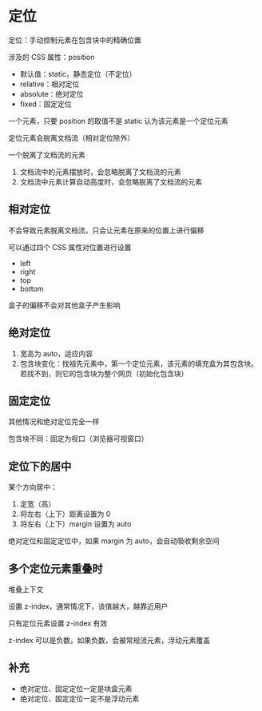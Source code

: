#  定位

定位：手动控制元素在包含块中的精确位置

涉及的 CSS 属性：position

- 默认值：static，静态定位（不定位）
- relative：相对定位
- absolute：绝对定位
- fixed：固定定位

一个元素，只要 position 的取值不是 static 认为该元素是一个定位元素

定位元素会脱离文档流（相对定位除外）

一个脱离了文档流的元素

1. 文档流中的元素摆放时，会忽略脱离了文档流的元素
2. 文档流中元素计算自动高度时，会忽略脱离了文档流的元素

## 相对定位

不会导致元素脱离文档流，只会让元素在原来的位置上进行偏移

可以通过四个 CSS 属性对位置进行设置

- left
- right
- top
- bottom

盒子的偏移不会对其他盒子产生影响

## 绝对定位

1. 宽高为 auto，适应内容
2. 包含块变化：找祖先元素中，第一个定位元素，该元素的填充盒为其包含块。若找不到，则它的包含块为整个网页（初始化包含块）

## 固定定位

其他情况和绝对定位完全一样

包含块不同：固定为视口（浏览器可视窗口）

## 定位下的居中

某个方向居中：

1. 定宽（高）
2. 将左右（上下）距离设置为 0
3. 将左右（上下）margin 设置为 auto

绝对定位和固定定位中，如果 margin 为 auto，会自动吸收剩余空间

## 多个定位元素重叠时

堆叠上下文

设置 z-index，通常情况下，该值越大，越靠近用户

只有定位元素设置 z-index 有效

z-index 可以是负数，如果负数，会被常规流元素，浮动元素覆盖

## 补充

- 绝对定位、固定定位一定是块盒元素
- 绝对定位、固定定位一定不是浮动元素